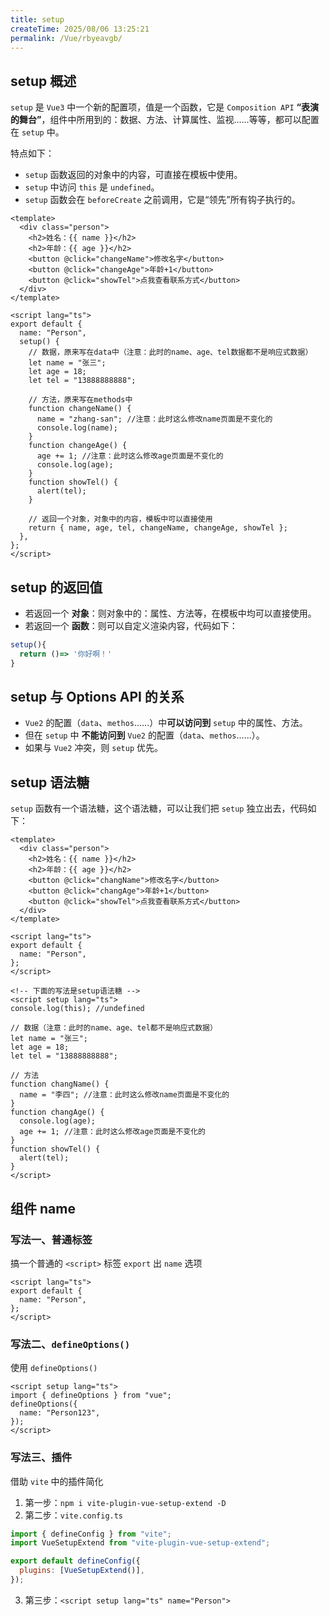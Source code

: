 ```yaml
---
title: setup
createTime: 2025/08/06 13:25:21
permalink: /Vue/rbyeavgb/
---
```


## setup 概述

`setup` 是 `Vue3` 中一个新的配置项，值是一个函数，它是 `Composition API` **“表演的舞台”**，组件中所用到的：数据、方法、计算属性、监视......等等，都可以配置在 `setup` 中。

特点如下：

- `setup` 函数返回的对象中的内容，可直接在模板中使用。
- `setup` 中访问 `this` 是 `undefined`。
- `setup` 函数会在 `beforeCreate` 之前调用，它是“领先”所有钩子执行的。

```vue
<template>
  <div class="person">
    <h2>姓名：{{ name }}</h2>
    <h2>年龄：{{ age }}</h2>
    <button @click="changeName">修改名字</button>
    <button @click="changeAge">年龄+1</button>
    <button @click="showTel">点我查看联系方式</button>
  </div>
</template>

<script lang="ts">
export default {
  name: "Person",
  setup() {
    // 数据，原来写在data中（注意：此时的name、age、tel数据都不是响应式数据）
    let name = "张三";
    let age = 18;
    let tel = "13888888888";

    // 方法，原来写在methods中
    function changeName() {
      name = "zhang-san"; //注意：此时这么修改name页面是不变化的
      console.log(name);
    }
    function changeAge() {
      age += 1; //注意：此时这么修改age页面是不变化的
      console.log(age);
    }
    function showTel() {
      alert(tel);
    }

    // 返回一个对象，对象中的内容，模板中可以直接使用
    return { name, age, tel, changeName, changeAge, showTel };
  },
};
</script>
```

## setup 的返回值

- 若返回一个 **对象**：则对象中的：属性、方法等，在模板中均可以直接使用。
- 若返回一个 **函数**：则可以自定义渲染内容，代码如下：

```jsx
setup(){
  return ()=> '你好啊！'
}
```

## setup 与 Options API 的关系

- `Vue2` 的配置（`data`、`methos`......）中**可以访问到** `setup` 中的属性、方法。
- 但在 `setup` 中 **不能访问到** `Vue2` 的配置（`data`、`methos`......）。
- 如果与 `Vue2` 冲突，则 `setup` 优先。

## setup 语法糖

`setup` 函数有一个语法糖，这个语法糖，可以让我们把 `setup` 独立出去，代码如下：

```vue
<template>
  <div class="person">
    <h2>姓名：{{ name }}</h2>
    <h2>年龄：{{ age }}</h2>
    <button @click="changName">修改名字</button>
    <button @click="changAge">年龄+1</button>
    <button @click="showTel">点我查看联系方式</button>
  </div>
</template>

<script lang="ts">
export default {
  name: "Person",
};
</script>

<!-- 下面的写法是setup语法糖 -->
<script setup lang="ts">
console.log(this); //undefined

// 数据（注意：此时的name、age、tel都不是响应式数据）
let name = "张三";
let age = 18;
let tel = "13888888888";

// 方法
function changName() {
  name = "李四"; //注意：此时这么修改name页面是不变化的
}
function changAge() {
  console.log(age);
  age += 1; //注意：此时这么修改age页面是不变化的
}
function showTel() {
  alert(tel);
}
</script>
```

## 组件 name

### 写法一、普通标签

搞一个普通的 `<script>` 标签 `export` 出 `name` 选项

```vue
<script lang="ts">
export default {
  name: "Person",
};
</script>
```

### 写法二、`defineOptions()`

使用 `defineOptions()`

```vue
<script setup lang="ts">
import { defineOptions } from "vue";
defineOptions({
  name: "Person123",
});
</script>
```

### 写法三、插件

借助 `vite` 中的插件简化

1. 第一步：`npm i vite-plugin-vue-setup-extend -D`
2. 第二步：`vite.config.ts`

```js
import { defineConfig } from "vite";
import VueSetupExtend from "vite-plugin-vue-setup-extend";

export default defineConfig({
  plugins: [VueSetupExtend()],
});
```

3. 第三步：`<script setup lang="ts" name="Person">`
